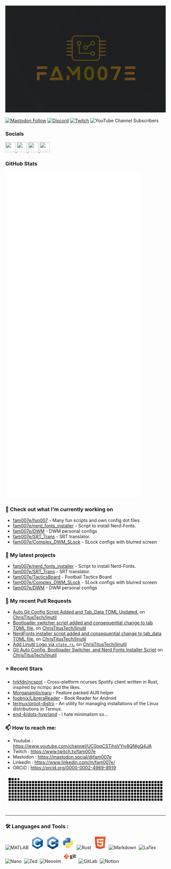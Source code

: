 <p align="center"><img src="https://raw.githubusercontent.com/fam007e/fam007e/main/fam007e-logo.png" /></p>

[![Mastodon Follow](https://img.shields.io/mastodon/follow/112207412078401577?style=for-the-badge&label=Mastodon)](https://mastodon.social/@fam007e)
[![Discord](https://img.shields.io/discord/1035001581298520074?color=7289DA&label=Discord&logo=discord&style=for-the-badge)](https://discord.gg/y3PqAQEh)
[![Twitch](https://img.shields.io/twitch/status/fam007e?logo=twitchsx&style=for-the-badge&color=0891b2&labelColor=1c1917&label=TWITCH+STATUS)](https://www.twitch.tv/fam007e)
![YouTube Channel Subscribers](https://img.shields.io/youtube/channel/subscribers/UC0opCSTihsVYiv8QNIgQ4JA)

### Socials

<p align="left"> <a href="https://www.github.com/fam007e" target="_blank" rel="noreferrer"> <picture> <source media="(prefers-color-scheme: dark)" srcset="https://raw.githubusercontent.com/danielcranney/readme-generator/main/public/icons/socials/github-dark.svg" /> <source media="(prefers-color-scheme: light)" srcset="https://raw.githubusercontent.com/danielcranney/readme-generator/main/public/icons/socials/github.svg" /> <img src="https://raw.githubusercontent.com/danielcranney/readme-generator/main/public/icons/socials/github.svg" width="32" height="32" /> </picture> </a> <a href="www.linkedin.com/in/fam007e" target="_blank" rel="noreferrer"> <picture> <source media="(prefers-color-scheme: dark)" srcset="https://raw.githubusercontent.com/danielcranney/readme-generator/main/public/icons/socials/linkedin-dark.svg" /> <source media="(prefers-color-scheme: light)" srcset="https://raw.githubusercontent.com/danielcranney/readme-generator/main/public/icons/socials/linkedin.svg" /> <img src="https://raw.githubusercontent.com/danielcranney/readme-generator/main/public/icons/socials/linkedin.svg" width="32" height="32" /> </picture> </a> <a href="https://www.youtube.com/@darkknightz007E" target="_blank" rel="noreferrer"> <picture> <source media="(prefers-color-scheme: dark)" srcset="https://raw.githubusercontent.com/danielcranney/readme-generator/main/public/icons/socials/youtube-dark.svg" /> <source media="(prefers-color-scheme: light)" srcset="https://raw.githubusercontent.com/danielcranney/readme-generator/main/public/icons/socials/youtube.svg" /> <img src="https://raw.githubusercontent.com/danielcranney/readme-generator/main/public/icons/socials/youtube.svg" width="32" height="32" /> </picture> </a> <a href="https://www.twitch.tv/fam007e" target="_blank" rel="noreferrer"> <picture> <source media="(prefers-color-scheme: dark)" srcset="https://raw.githubusercontent.com/danielcranney/readme-generator/main/public/icons/socials/twitch-dark.svg" /> <source media="(prefers-color-scheme: light)" srcset="https://raw.githubusercontent.com/danielcranney/readme-generator/main/public/icons/socials/twitch.svg" /> <img src="https://raw.githubusercontent.com/danielcranney/readme-generator/main/public/icons/socials/twitch.svg" width="32" height="32" /> </picture> </a></p>

### GitHub Stats

<p align="left"><img src="https://raw.githubusercontent.com/fam007e/fam007e/refs/heads/main/github-metrics.svg" /></p>

### 👷 Check out what I'm currently working on

- [fam007e/fun007](https://github.com/fam007e/fun007) - Many fun scripts and own config dot files.
- [fam007e/nerd_fonts_installer](https://github.com/fam007e/nerd_fonts_installer) - Script to install Nerd-Fonts.
- [fam007e/DWM](https://github.com/fam007e/DWM) - DWM personal configs
- [fam007e/SRT_Trans](https://github.com/fam007e/SRT_Trans) - SRT translator.
- [fam007e/Complex_DWM_SLock](https://github.com/fam007e/Complex_DWM_SLock) - SLock configs with blurred screen
### 🌱 My latest projects

- [fam007e/nerd_fonts_installer](https://github.com/fam007e/nerd_fonts_installer) - Script to install Nerd-Fonts.
- [fam007e/SRT_Trans](https://github.com/fam007e/SRT_Trans) - SRT translator.
- [fam007e/TacticsBoard](https://github.com/fam007e/TacticsBoard) - Football Tactics Board
- [fam007e/Complex_DWM_SLock](https://github.com/fam007e/Complex_DWM_SLock) - SLock configs with blurred screen
- [fam007e/DWM](https://github.com/fam007e/DWM) - DWM personal configs
### 🔨 My recent Pull Requests

- [Auto Git Config Script Added and Tab_Data TOML Updated.](https://github.com/ChrisTitusTech/linutil/pull/448) on [ChrisTitusTech/linutil](https://github.com/ChrisTitusTech/linutil)
- [Bootloader switcher script added and consequential change to tab TOML file.](https://github.com/ChrisTitusTech/linutil/pull/447) on [ChrisTitusTech/linutil](https://github.com/ChrisTitusTech/linutil)
- [NerdFonts installer script added and consequential change to tab_data TOML file.](https://github.com/ChrisTitusTech/linutil/pull/446) on [ChrisTitusTech/linutil](https://github.com/ChrisTitusTech/linutil)
- [Add Linutil Logo via `state.rs`.](https://github.com/ChrisTitusTech/linutil/pull/391) on [ChrisTitusTech/linutil](https://github.com/ChrisTitusTech/linutil)
- [Git Auto Config, Bootloader Switcher, and Nerd Fonts Installer Script](https://github.com/ChrisTitusTech/linutil/pull/390) on [ChrisTitusTech/linutil](https://github.com/ChrisTitusTech/linutil)
### ⭐ Recent Stars

- [hrkfdn/ncspot](https://github.com/hrkfdn/ncspot) - Cross-platform ncurses Spotify client written in Rust, inspired by ncmpc and the likes.
- [Morganamilo/paru](https://github.com/Morganamilo/paru) - Feature packed AUR helper
- [foobnix/LibreraReader](https://github.com/foobnix/LibreraReader) - Book Reader for Android
- [termux/proot-distro](https://github.com/termux/proot-distro) - An utility for managing installations of the Linux distributions in Termux.
- [end-4/dots-hyprland](https://github.com/end-4/dots-hyprland) - i hate minimalism so...
### 📫 How to reach me:
  - Youtube   : <https://www.youtube.com/channel/UC0opCSTihsVYiv8QNIgQ4JA>
  - Twitch    : <https://www.twitch.tv/fam007e>
  - Mastodon  : <https://mastodon.social/@fam007e>
  - LinkedIn  : <https://www.linkedin.com/in/fam007e/>
  - ORCiD     : <https://orcid.org/0000-0002-4969-8919>

<p align="center">
<picture>
  <source media="(prefers-color-scheme: dark)" srcset="https://raw.githubusercontent.com/fam007e/fam007e/output/github-contribution-grid-snake-dark.svg">
  <source media="(prefers-color-scheme: light)" srcset="https://raw.githubusercontent.com/fam007e/fam007e/output/github-contribution-grid-snake.svg">
  <img alt="github contribution grid snake animation" src="https://raw.githubusercontent.com/fam007e/fam007e/output/github-contribution-grid-snake.svg">
</picture>
</p>

---

### :hammer_and_wrench: Languages and Tools :

<div>
  <img src="https://cdn.jsdelivr.net/gh/devicons/devicon@latest/icons/matlab/matlab-original.svg" title="MATLAB" alt="MATLAB" width="40" height="40"/>&nbsp;
  <img src="https://github.com/devicons/devicon/blob/master/icons/c/c-original.svg" title="C" alt="C" width="40" height="40"/>&nbsp;
  <img src="https://github.com/devicons/devicon/blob/master/icons/cplusplus/cplusplus-original.svg" title="C++" alt="C++" width="40" height="40"/>&nbsp;
  <img src="https://github.com/devicons/devicon/blob/master/icons/python/python-original.svg" title="Python" alt="Python" width="40" height="40"/>&nbsp;
  <img src="https://cdn.jsdelivr.net/gh/devicons/devicon@latest/icons/rust/rust-original.svg" title="Rust" alt="Rust" width="40" height="40"/>&nbsp;
  <img src="https://github.com/devicons/devicon/blob/master/icons/html5/html5-original.svg" title="HTML5" alt="HTML" width="40" height="40"/>&nbsp;
  <img src="https://cdn.jsdelivr.net/gh/devicons/devicon@latest/icons/markdown/markdown-original.svg" title="Markdown" alt="Markdown" width="40" height="40"/>&nbsp;
  <img src="https://cdn.jsdelivr.net/gh/devicons/devicon@latest/icons/latex/latex-original.svg" title="LaTex" alt="LaTex" width="40" height="40"/>&nbsp;
  <img src="https://cdn.jsdelivr.net/gh/devicons/devicon@latest/icons/nano/nano-plain-wordmark.svg" title="Nano" alt="Nano" width="40" height="40"/>&nbsp;  
  <img src="https://zed.dev/_next/image?url=%2F_next%2Fstatic%2Fmedia%2Fpreview-app-logo.94468b6e.png&w=128&q=75" title="Zed" alt="Zed" width="40" height="40"/>&nbsp;
  <img src="https://cdn.jsdelivr.net/gh/devicons/devicon@latest/icons/neovim/neovim-original.svg" title="Neovim" alt="Neovim" width="40" height="40"/>&nbsp;
  <img src="https://github.com/devicons/devicon/blob/master/icons/git/git-original-wordmark.svg" title="Git" alt="Git" width="40" height="40"/>&nbsp;
  <img src="https://cdn.jsdelivr.net/gh/devicons/devicon@latest/icons/gitlab/gitlab-original.svg" title="GitLab" alt="GitLab" width="40" height="40"/>&nbsp;
  <img src="https://cdn.jsdelivr.net/gh/devicons/devicon@latest/icons/notion/notion-original.svg" title="Notion" alt="Notion" width="40" height="40"/>&nbsp;
</div>

